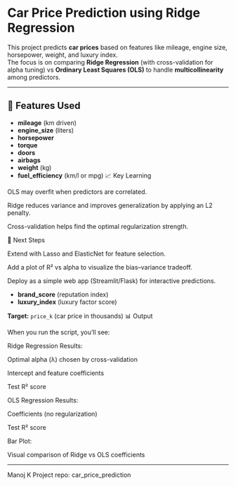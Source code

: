 # Car Price Prediction using Ridge Regression

This project predicts **car prices** based on features like mileage, engine size, horsepower, weight, and luxury index.  
The focus is on comparing **Ridge Regression** (with cross-validation for alpha tuning) vs **Ordinary Least Squares (OLS)** to handle **multicollinearity** among predictors.

---

## 📌 Features Used
- **mileage** (km driven)  
- **engine_size** (liters)  
- **horsepower**  
- **torque**  
- **doors**  
- **airbags**  
- **weight** (kg)  
- **fuel_efficiency** (km/l or mpg)  📈 Key Learning

OLS may overfit when predictors are correlated.

Ridge reduces variance and improves generalization by applying an L2 penalty.

Cross-validation helps find the optimal regularization strength.

📌 Next Steps

Extend with Lasso and ElasticNet for feature selection.

Add a plot of R² vs alpha to visualize the bias–variance tradeoff.

Deploy as a simple web app (Streamlit/Flask) for interactive predictions.
- **brand_score** (reputation index)  
- **luxury_index** (luxury factor score)  

**Target:** `price_k` (car price in thousands)
📊 Output

When you run the script, you’ll see:

Ridge Regression Results:

Optimal alpha (λ) chosen by cross-validation

Intercept and feature coefficients

Test R² score

OLS Regression Results:

Coefficients (no regularization)

Test R² score

Bar Plot:

Visual comparison of Ridge vs OLS coefficients

---
Manoj K
Project repo: car_price_prediction
